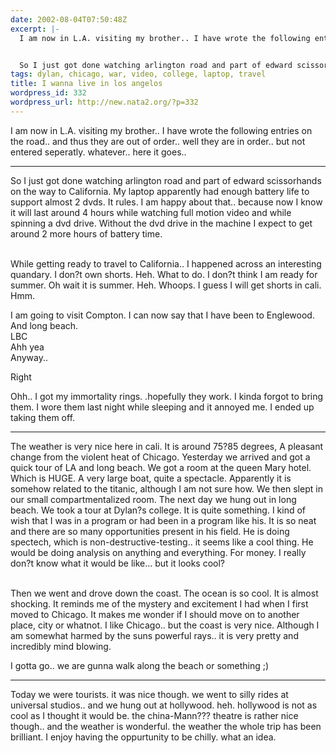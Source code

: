 ```yaml
---
date: 2002-08-04T07:50:48Z
excerpt: |-
  I am now in L.A. visiting my brother.. I have wrote the following entries on the road.. and thus they are out of order.. well they are in order.. but not entered seperatly. whatever.. here it goes..


  So I just got done watching arlington road and part of edward scissorhands  on the way to California. My laptop apparently had enough battery life to support almost 2 dvds. It rules. I am ha...
tags: dylan, chicago, war, video, college, laptop, travel
title: I wanna live in los angelos
wordpress_id: 332
wordpress_url: http://new.nata2.org/?p=332
---
```


I am now in L.A. visiting my brother.. I have wrote the following entries on the road.. and thus they are out of order.. well they are in order.. but not entered seperatly. whatever.. here it goes..

<hr/>
So I just got done watching arlington road and part of edward scissorhands  on the way to California. My laptop apparently had enough battery life to support almost 2 dvds. It rules. I am happy about that.. because now I know it will last around 4 hours while watching full motion video and while spinning a dvd drive. Without the dvd drive in the machine I expect to get around 2 more hours of battery time. <br/><br/>

While getting ready to travel to California.. I happened across an interesting quandary. I don?t own shorts. Heh. What to do. I don?t think I am ready for summer. Oh wait it is summer. Heh. Whoops. I guess I will get shorts in cali. Hmm. <br/>

I am going to visit Compton. I can now say that I have been to Englewood. And long beach.<br/>
LBC<br/>
Ahh yea<br/>
Anyway..<br/>

Right<br/>

Ohh.. I got my immortality rings. .hopefully they work. I kinda forgot to bring them. 
I wore them last night while sleeping and it annoyed me. I ended up taking them off.

<hr>

The weather is very nice here in cali. It is around 75?85 degrees, A pleasant change from the violent heat of Chicago. Yesterday we arrived and got a quick tour of LA and long beach. We got a room at the queen Mary hotel. Which is HUGE. A very large boat, quite a spectacle. Apparently it is somehow related to the titanic, although I am not sure how.  We then slept in our small compartmentalized room. The next day we hung out in long beach. We took a tour at Dylan?s college. It is quite something. I kind of wish that I was in a program or had been in a program like his. It is so neat and there are so many opportunities present in his field. He is doing spectech, which is non-destructive-testing.. it seems like a cool thing. He would be doing analysis on anything and everything. For money. I really don?t know what it would be like... but it looks cool? <br/><br/>

Then we went and drove down the coast. The ocean is so cool. It is almost shocking. It reminds me of the mystery and excitement I had when I first moved to Chicago. It makes me wonder if I should move on to another place, city or whatnot. I like Chicago.. but the coast is very nice. Although I am somewhat harmed by the suns powerful rays.. it is very pretty and incredibly mind blowing. <br/>

I gotta go.. we are gunna walk along the beach or something ;)<br/>

<hr/>

Today we were tourists. it was nice though. we went to silly rides at universal studios.. and we hung out at hollywood. heh. hollywood is not as cool as I thought it would be. the china-Mann??? theatre is rather nice though.. and the weather is wonderful. the weather the whole trip has been brilliant. I enjoy having the oppurtunity to be chilly. what an idea. 

